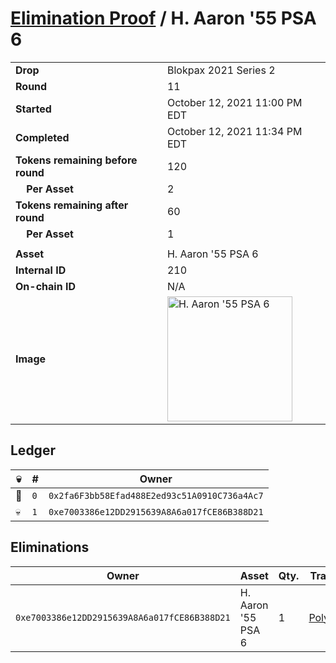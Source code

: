 # [Elimination Proof](./readme.md) / H. Aaron &#039;55 PSA 6

|||
|---|---|
| **Drop** | Blokpax 2021 Series 2 |
| **Round** | 11 |
| **Started** | October 12, 2021 11:00 PM EDT |
| **Completed** | October 12, 2021 11:34 PM EDT |
| **Tokens remaining before round** | 120 |
| **&nbsp;&nbsp;&nbsp;&nbsp;Per Asset** | 2 |
| **Tokens remaining after round** | 60 |
| **&nbsp;&nbsp;&nbsp;&nbsp;Per Asset** | 1 |
| | |
| **Asset** | H. Aaron &#039;55 PSA 6 |
| **Internal ID** | 210 |
| **On-chain ID** | N/A |
| **Image** | <img src="https://tcdn.blokpax.com/9484ebfa-63ae-4fd8-b165-bf2b9dd2d79d/ee389f617743e450c917a4b4996f1d1b15f384d41774cd4eaee2426a617367fb.jpg" height="200" alt="H. Aaron &#039;55 PSA 6" /> |

## Ledger

| 💀 | # | Owner |
| --- | --- | --- |
| 👑 | `0` | `0x2fa6F3bb58Efad488E2ed93c51A0910C736a4Ac7` |
| 💀 | `1` | `0xe7003386e12DD2915639A8A6a017fCE86B388D21` |


## Eliminations

| Owner | Asset | Qty. | Transaction |
| --- | --- | --- | --- |
| `0xe7003386e12DD2915639A8A6a017fCE86B388D21` | H. Aaron '55 PSA 6 | 1 | [Polygonscan](https://polygonscan.com/tx/0xf0a514d9cbd87211215fbcc0ec5d62002f615bd1d50a8d62c5a2b49c9424856c) |
